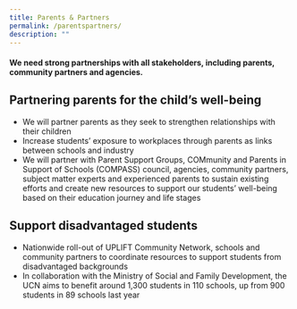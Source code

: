 ```yaml
---
title: Parents & Partners
permalink: /parentspartners/
description: ""
---
```

#### We need strong partnerships with all stakeholders, including parents, community partners and agencies.

## Partnering parents for the child’s well-being

*   We will partner parents as they seek to strengthen relationships with their children
*   Increase students’ exposure to workplaces through parents as links between schools and industry
*   We will partner with Parent Support Groups, COMmunity and Parents in Support of Schools (COMPASS) council, agencies, community partners, subject matter experts and experienced parents to sustain existing efforts and create new resources to support our students’ well-being based on their education journey and life stages

## Support disadvantaged students

*   Nationwide roll-out of UPLIFT Community Network, schools and community partners to coordinate resources to support students from disadvantaged backgrounds
*   In collaboration with the Ministry of Social and Family Development, the UCN aims to benefit around 1,300 students in 110 schools, up from 900 students in 89 schools last year